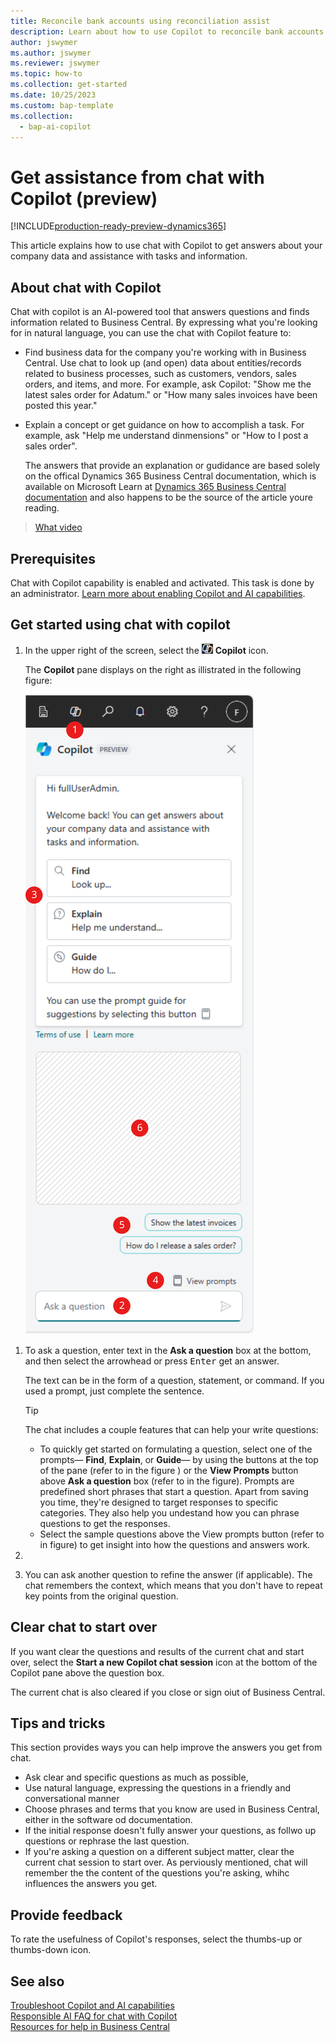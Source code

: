 ```yaml
---
title: Reconcile bank accounts using reconciliation assist
description: Learn about how to use Copilot to reconcile bank accounts in Business Central.
author: jswymer 
ms.author: jswymer
ms.reviewer: jswymer
ms.topic: how-to 
ms.collection: get-started
ms.date: 10/25/2023
ms.custom: bap-template 
ms.collection:
  - bap-ai-copilot
---
```


# Get assistance from chat with Copilot (preview)

[!INCLUDE[production-ready-preview-dynamics365](includes/production-ready-preview-dynamics365.md)]

This article explains how to use chat with Copilot to get answers about your company data and assistance with tasks and information.​

## About chat with Copilot

Chat with copilot is an AI-powered tool that answers questions and finds information related to Business Central. By expressing what you're looking for in natural language, you can use the chat with Copilot feature to: 

- Find business data for the company you're working with in Business Central. Use chat to look up (and open) data about entities/records related to business processes, such as customers, vendors, sales orders, and items, and more. For example, ask Copilot: "Show me the latest sales order for Adatum." or "How many sales invoices have been posted this year."
- Explain a concept or get guidance on how to accomplish a task. For example, ask "Help me understand dinmensions" or "How to I post a sales order".

  The answers that provide an explanation or gudidance are based solely on the offical Dynamics 365 Business Central documentation, which is available on Microsoft Learn at [Dynamics 365 Business Central documentation](/dynamics365/business-central/) and also happens to be the source of the article youre reading.
  
> [What video](https://go.microsoft.com/fwlink/?linkid=2250609)

## Prerequisites

Chat with Copilot capability is enabled and activated. This task is done by an administrator. [Learn more about enabling Copilot and AI capabilities](enable-ai.md).

## Get started using chat with copilot

1. In the upper right of the screen, select the ![Shows the icon for chat with Copilot](media/chat-copilot-icon.png) **Copilot** icon.

   The **Copilot** pane displays on the right as illistrated in the following figure:

   ![Shows the icon for chat with Copilot pane with callouts](media/chat-with-copilot-pane.svg)

<!--
1. If you want help getting you're question started, select the prompts either from the **Find**, **Explain**, or **Guide** buttons at the top of the Coplit pane or use the **View Prompts** menu above **Ask a question** box at the bottom.

   Prompts are predefined short phrases that start a question. Apart from saving you time, they're designed to target responses to specific categories. They also help you undestand how you can phrase questions to get the responses.-->

1. To ask a question, enter text in the **Ask a question** box at the bottom, and then select the arrowhead or press <kbd>Enter</kbd> get an answer.

   The text can be in the form of a question, statement, or command. If you used a prompt, just complete the sentence.

   > [!TIP]
   > The chat includes a couple features that can help your write questions:
   > - To quickly get started on formulating a question, select one of the prompts&mdash; **Find**, **Explain**, or **Guide**&mdash; by using the buttons at the top of the pane (refer to in the figure ) or the **View Prompts** button above **Ask a question** box (refer to in the figure). Prompts are predefined short phrases that start a question. Apart from saving you time, they're designed to target responses to specific categories. They also help you undestand how you can phrase questions to get the responses.
   > - Select the sample questions above the View prompts button (refer to  in figure) to get insight into how the questions and answers work.  

2. 
1. You can ask another question to refine the answer (if applicable). The chat remembers the context, which means that you don't have to repeat key points from the original question. 

## Clear chat to start over

If you want clear the questions and results of the current chat and start over, select the **Start a new Copilot chat session** icon at the bottom of the Copilot pane above the question box.

The current chat is also cleared if you close or sign oiut of Business Central.

## Tips and tricks

This section provides ways you can help improve the answers you get from chat.

- Ask clear and specific questions as much as possible,
- Use natural language, expressing the questions in a friendly and conversational manner
- Choose phrases and terms that you know are used in Business Central, either in the software od documentation.
- If the initial response doesn't fully answer your questions, as follwo up questions or rephrase the last question.
- If you're asking a question on a different subject matter, clear the current chat session to start over. As perviously mentioned, chat will remember the the content of the questions you're asking, whihc influences the answers you get.

## Provide feedback

To rate the usefulness of Copilot's responses, select the thumbs-up or thumbs-down icon.

## See also

[Troubleshoot Copilot and AI capabilities](ai-copilot-troubleshooting.md)  
[Responsible AI FAQ for chat with Copilot](faqs-chat-with-copilot.md)  
[Resources for help in Business Central ](product-help-and-support.md)  
